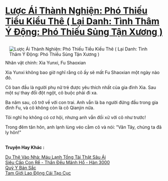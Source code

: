 <a href="https://truyentiki.com/luoc-ai-thanh-nghien-pho-thieu-tieu-kieu-the-lai-danh-tinh-tham-y-dong-pho-thieu-sung-tan-xuong.31972/" title="Lược Ái Thành Nghiện: Phó Thiếu Tiểu Kiều Thê ( Lại Danh: Tình Thâm Ý Động: Phó Thiếu Sủng Tận Xương )"><h1>Lược Ái Thành Nghiện: Phó Thiếu Tiểu Kiều Thê ( Lại Danh: Tình Thâm Ý Động: Phó Thiếu Sủng Tận Xương )</h1></a><div style="display:table"><img align="right" style="float: left; padding: 10px;" src="https://truyentiki.com/a/img/str/src/31972.jpg" alt="Lược Ái Thành Nghiện: Phó Thiếu Tiểu Kiều Thê ( Lại Danh: Tình Thâm Ý Động: Phó Thiếu Sủng Tận Xương )">Nhân vật chính: Xia Yunxi, Fu Shaoxian <p></p> Xia Yunxi không bao giờ nghĩ rằng cô ấy sẽ mất Fu Shaoxian một ngày nào đó. <p></p> Cô ban đầu là người phụ nữ trẻ được yêu thích nhất của gia đình Xia. Sau một sự thay đổi đột ngột, cô buộc phải đi xa. <p></p> Ba năm sau, cô trở về với con trai. Anh vẫn là ba người đứng đầu trong gia đình Fu, và cô không còn là cô Qianjin nữa. <p></p> Tôi nghĩ họ không có cơ hội, nhưng anh vẫn đối xử với cô như trước! <p></p> Trong đêm tân hôn, anh lạnh lùng véo cằm cô và nói: "Vân Tây, chúng ta đã ly hôn!"</div><p><br><b>Truyện Hay Khác :</b></p><a href="https://truyentiki.com/du-the-vao-nha-mau-lanh-tong-tai-that-sau-ai.31971/" alt="Dụ Thê Vào Nhà: Máu Lạnh Tổng Tài Thật Sâu Ái">Dụ Thê Vào Nhà: Máu Lạnh Tổng Tài Thật Sâu Ái</a><br/><a href="https://github.com/nownovels/top500/tree/master/truyenhay/33512/" alt="Siêu Cấp Con Rể - Thần Đều Mãnh Hổ - Hàn 3000">Siêu Cấp Con Rể - Thần Đều Mãnh Hổ - Hàn 3000</a><br/><a href="https://wikitruyen.wordpress.com/2020/06/23/quy-y-ban-sac/" alt="Quỷ Y Bản Sắc">Quỷ Y Bản Sắc</a><br/><a href="https://wikitruyen.wordpress.com/2020/06/23/tam-gioi-lao-dong-cai-tao-cuc/" alt="Tam Giới Lao Động Cải Tạo Cục">Tam Giới Lao Động Cải Tạo Cục</a><br/>